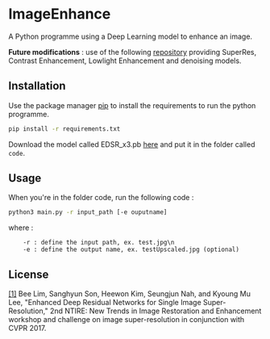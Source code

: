 # ImageEnhance
A Python programme using a Deep Learning model to enhance an image.

**Future modifications** : use of the following [repository](https://github.com/swz30/MIRNetv2) providing SuperRes, Contrast Enhancement, Lowlight Enhancement and denoising models.

## Installation

Use the package manager [pip](https://pip.pypa.io/en/stable/) to install the requirements to run the python programme.

```bash
pip install -r requirements.txt
```

Download the model called EDSR_x3.pb [here](https://github.com/Saafke/EDSR_Tensorflow/tree/master/models) and put it in the folder called ```code```.

## Usage

When you're in the folder code, run the following code :

```bash
python3 main.py -r input_path [-e ouputname]
```
where :
```
    -r : define the input path, ex. test.jpg\n
    -e : define the output name, ex. testUpscaled.jpg (optional)
```
## License

[[1]](https://openaccess.thecvf.com/content_cvpr_2017_workshops/w12/papers/Lim_Enhanced_Deep_Residual_CVPR_2017_paper.pdf) Bee Lim, Sanghyun Son, Heewon Kim, Seungjun Nah, and Kyoung Mu Lee, "Enhanced Deep Residual Networks for Single Image Super-Resolution," 2nd NTIRE: New Trends in Image Restoration and Enhancement workshop and challenge on image super-resolution in conjunction with CVPR 2017. 
